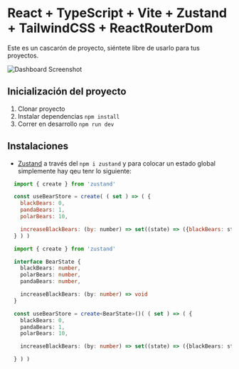 # React + TypeScript + Vite + Zustand + TailwindCSS + ReactRouterDom

Este es un cascarón de proyecto, siéntete libre de usarlo para tus proyectos.

<img src="https://github.com/Klerith/zustand-mini-curso/blob/main/public/screenshot.png?raw=true" alt="Dashboard Screenshot">



## Inicialización del proyecto

1. Clonar proyecto
2. Instalar dependencias ```npm install```
3. Correr en desarrollo ```npm run dev```

## Instalaciones

* [Zustand](https://docs.pmnd.rs/zustand/getting-started/introduction) a través del `npm i zustand` y para colocar un estado global simplemente hay qeu tenr lo siguiente:

```js
  import { create } from 'zustand'

  const useBearStore = create( ( set ) => ( {
    blackBears: 0,
    pandaBears: 1,
    polarBears: 10,

    increaseBlackBears: (by: number) => set((state) => ({blackBears: state.blackBears + by})),
  } ) )
```
```ts
  import { create } from 'zustand'

  interface BearState {
    blackBears: number,
    polarBears: number,
    pandaBears: number,

    increaseBlackBears: (by: number) => void
  }

  const useBearStore = create<BearState>()( ( set ) => ( {
    blackBears: 0,
    pandaBears: 1,
    polarBears: 10,

    increaseBlackBears: (by: number) => set((state) => ({blackBears: state.blackBears + by})),

  } ) )
```